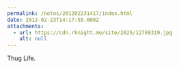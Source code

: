 ```yaml
---
permalink: /notes/201202231417/index.html
date: 2012-02-23T14:17:55.000Z
attachments:
  - url: https://cdn.rknight.me/site/2025/12769319.jpg
    alt: null
---
```


Thug Life.
